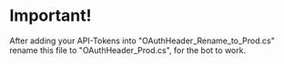 # Important!

After adding your API-Tokens into "OAuthHeader_Rename_to_Prod.cs" rename this file to "OAuthHeader_Prod.cs", for the bot to work.
